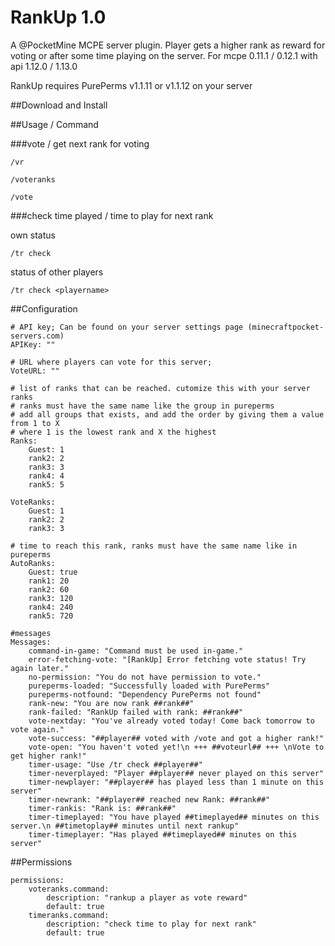 # RankUp 1.0

A @PocketMine MCPE server plugin. Player gets a higher rank as reward for voting or
after some time playing on the server.
For mcpe 0.11.1 / 0.12.1 with api 1.12.0 / 1.13.0

RankUp requires PurePerms v1.1.11 or v1.1.12 on your server

##Download and Install


##Usage / Command

###vote / get next rank for voting

```
/vr
```
```
/voteranks
```
```
/vote
```

###check time played / time to play for next rank

own status

```
/tr check
```

status of other players

```
/tr check <playername>
```

##Configuration

```
# API key; Can be found on your server settings page (minecraftpocket-servers.com)
APIKey: ""

# URL where players can vote for this server;
VoteURL: ""

# list of ranks that can be reached. cutomize this with your server ranks
# ranks must have the same name like the group in pureperms
# add all groups that exists, and add the order by giving them a value from 1 to X
# where 1 is the lowest rank and X the highest
Ranks:
    Guest: 1
    rank2: 2
    rank3: 3
    rank4: 4
    rank5: 5

VoteRanks:
    Guest: 1
    rank2: 2
    rank3: 3

# time to reach this rank, ranks must have the same name like in pureperms
AutoRanks:
    Guest: true
    rank1: 20
    rank2: 60
    rank3: 120
    rank4: 240
    rank5: 720

#messages
Messages:
    command-in-game: "Command must be used in-game."
    error-fetching-vote: "[RankUp] Error fetching vote status! Try again later."
    no-permission: "You do not have permission to vote."
    pureperms-loaded: "Successfully loaded with PurePerms"
    pureperms-notfound: "Dependency PurePerms not found"
    rank-new: "You are now rank ##rank##"
    rank-failed: "RankUp failed with rank: ##rank##"
    vote-nextday: "You've already voted today! Come back tomorrow to vote again."
    vote-success: "##player## voted with /vote and got a higher rank!"
    vote-open: "You haven't voted yet!\n +++ ##voteurl## +++ \nVote to get higher rank!"
    timer-usage: "Use /tr check ##player##"
    timer-neverplayed: "Player ##player## never played on this server"
    timer-newplayer: "##player## has played less than 1 minute on this server"
    timer-newrank: "##player## reached new Rank: ##rank##"
    timer-rankis: "Rank is: ##rank##"
    timer-timeplayed: "You have played ##timeplayed## minutes on this server.\n ##timetoplay## minutes until next rankup"
    timer-timeplayer: "Has played ##timeplayed## minutes on this server"
```

##Permissions

```
permissions:
    voteranks.command:
        description: "rankup a player as vote reward"
        default: true
    timeranks.command:
        description: "check time to play for next rank"
        default: true
```